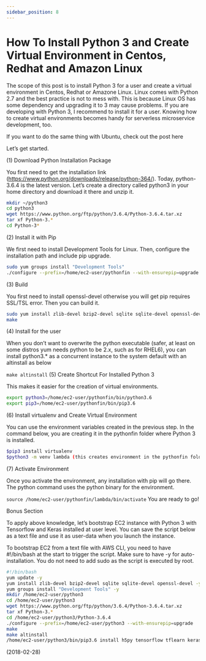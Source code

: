 ```yaml
---
sidebar_position: 8
---
```


# How To Install Python 3 and Create Virtual Environment in Centos, Redhat and Amazon Linux

The scope of this post is to install Python 3 for a user and create a virtual environment in Centos, Redhat or Amazone Linux. Linux comes with Python 2.7 and the best practice is not to mess with. This is because Linux OS has some dependency and upgrading it to 3 may cause problems. If you are developing with Python 3, I recommend to install it for a user. Knowing how to create virtual environments becomes handy for serverless microservice development, too.

If you want to do the same thing with Ubuntu, check out the post here

Let’s get started.

(1) Download Python Installation Package

You first need to get the installation link (https://www.python.org/downloads/release/python-364/). Today, python-3.6.4 is the latest version. Let’s create a directory called python3 in your home directory and download it there and unzip it.

```bash
mkdir ~/python3
cd python3
wget https://www.python.org/ftp/python/3.6.4/Python-3.6.4.tar.xz
tar xf Python-3.*
cd Python-3*
```

(2) Install it with Pip

We first need to install Development Tools for Linux. Then, configure the installation path and include pip upgrade.

```bash
sudo yum groups install "Development Tools"
./configure --prefix=/home/ec2-user/pythonfin --with-ensurepip=upgrade
```

(3) Build

You first need to install openssl-devel otherwise you will get pip requires SSL/TSL error. Then you can build it.

```bash
sudo yum install zlib-devel bzip2-devel sqlite sqlite-devel openssl-devel
make
```

(4) Install for the user

When you don’t want to overwrite the python executable (safer, at least on some distros yum needs python to be 2.x, such as for RHEL6), you can install python3.\* as a concurrent instance to the system default with an altinstall as below

`make altinstall`
(5) Create Shortcut For Installed Python 3

This makes it easier for the creation of virtual environments.

```bash
export python3=/home/ec2-user/pythonfin/bin/python3.6
export pip3=/home/ec2-user/pythonfin/bin/pip3.6
```

(6) Install virtualenv and Create Virtual Environment

You can use the environment variables created in the previous step. In the command below, you are creating it in the pythonfin folder where Python 3 is installed.

```bash
$pip3 install virtualenv
$python3 -m venv lambda (this creates environment in the pythonfin folder)
```

(7) Activate Environment

Once you activate the environment, any installation with pip will go there. The python command uses the python binary for the environment.

`source /home/ec2-user/pythonfin/lambda/bin/activate`
You are ready to go!

Bonus Section

To apply above knowledge, let’s bootstrap EC2 instance with Python 3 with Tensorflow and Keras installed at user level. You can save the script below as a text file and use it as user-data when you launch the instance.

To bootstrap EC2 from a text file with AWS CLI, you need to have #!/bin/bash at the start to trigger the script. Make sure to have -y for auto-installation. You do not need to add sudo as the script is executed by root.

```bash
#!/bin/bash
yum update -y
yum install zlib-devel bzip2-devel sqlite sqlite-devel openssl-devel -y
yum groups install "Development Tools" -y
mkdir /home/ec2-user/python3
cd /home/ec2-user/python3
wget https://www.python.org/ftp/python/3.6.4/Python-3.6.4.tar.xz
tar xf Python-3.*
cd /home/ec2-user/python3/Python-3.6.4
./configure --prefix=/home/ec2-user/python3 --with-ensurepip=upgrade
make
make altinstall
/home/ec2-user/python3/bin/pip3.6 install h5py tensorflow tflearn keras boto3
```

(2018-02-28)

